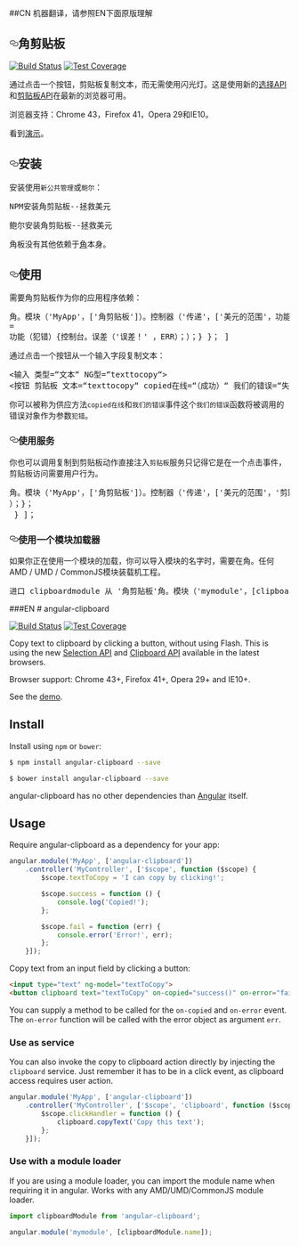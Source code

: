##CN 机器翻译，请参照EN下面原版理解
<article class="markdown-body entry-content" itemprop="text"><h1><a id="user-content-angular-clipboard" class="anchor" href="#angular-clipboard" aria-hidden="true"><svg aria-hidden="true" class="octicon octicon-link" height="16" version="1.1" viewBox="0 0 16 16" width="16"><path d="M4 9h1v1h-1c-1.5 0-3-1.69-3-3.5s1.55-3.5 3-3.5h4c1.45 0 3 1.69 3 3.5 0 1.41-0.91 2.72-2 3.25v-1.16c0.58-0.45 1-1.27 1-2.09 0-1.28-1.02-2.5-2-2.5H4c-0.98 0-2 1.22-2 2.5s1 2.5 2 2.5z m9-3h-1v1h1c1 0 2 1.22 2 2.5s-1.02 2.5-2 2.5H9c-0.98 0-2-1.22-2-2.5 0-0.83 0.42-1.64 1-2.09v-1.16c-1.09 0.53-2 1.84-2 3.25 0 1.81 1.55 3.5 3 3.5h4c1.45 0 3-1.69 3-3.5s-1.5-3.5-3-3.5z"></path></svg></a><trans data-src="angular-clipboard" data-dst="角剪贴板">角剪贴板</trans></h1>

<p><a href="https://travis-ci.org/omichelsen/angular-clipboard"><img src="https://camo.githubusercontent.com/643f14fd849a944851e17e5b9e5ae10773826239/68747470733a2f2f696d672e736869656c64732e696f2f7472617669732f6f6d696368656c73656e2f616e67756c61722d636c6970626f6172642f6d61737465722e737667" alt="Build Status" data-canonical-src="https://img.shields.io/travis/omichelsen/angular-clipboard/master.svg" style="max-width:100%;"></a>
<a href="https://coveralls.io/r/omichelsen/angular-clipboard?branch=master"><img src="https://camo.githubusercontent.com/e7eaf6252c64a16ff3f2d26bb26d764956259f84/68747470733a2f2f696d672e736869656c64732e696f2f636f766572616c6c732f6f6d696368656c73656e2f616e67756c61722d636c6970626f6172642f6d61737465722e737667" alt="Test Coverage" data-canonical-src="https://img.shields.io/coveralls/omichelsen/angular-clipboard/master.svg" style="max-width:100%;"></a></p>

<p><trans data-src="Copy text to clipboard by clicking a button, without using Flash. This is using the new " data-dst="通过点击一个按钮，剪贴板复制文本，而无需使用闪光灯。这是使用新的">通过点击一个按钮，剪贴板复制文本，而无需使用闪光灯。这是使用新的</trans><a href="https://developer.mozilla.org/en-US/docs/Web/API/Selection"><trans data-src="Selection API" data-dst="选择API">选择API</trans></a><trans data-src=" and " data-dst="和">和</trans><a href="https://developer.mozilla.org/en-US/docs/Web/API/ClipboardEvent"><trans data-src="Clipboard API" data-dst="剪贴板API">剪贴板API</trans></a><trans data-src=" available in the latest browsers." data-dst="在最新的浏览器可用。">在最新的浏览器可用。</trans></p>

<p><trans data-src="Browser support: Chrome 43+, Firefox 41+, Opera 29+ and IE10+." data-dst="浏览器支持：Chrome 43，Firefox 41，Opera 29和IE10。">浏览器支持：Chrome 43，Firefox 41，Opera 29和IE10。</trans></p>

<p><trans data-src="See the " data-dst="看到">看到</trans><a href="https://rawgit.com/omichelsen/angular-clipboard/master/demo/demo.html"><trans data-src="demo" data-dst="演示">演示</trans></a><trans data-src="." data-dst="。">。</trans></p>

<h2><a id="user-content-install" class="anchor" href="#install" aria-hidden="true"><svg aria-hidden="true" class="octicon octicon-link" height="16" version="1.1" viewBox="0 0 16 16" width="16"><path d="M4 9h1v1h-1c-1.5 0-3-1.69-3-3.5s1.55-3.5 3-3.5h4c1.45 0 3 1.69 3 3.5 0 1.41-0.91 2.72-2 3.25v-1.16c0.58-0.45 1-1.27 1-2.09 0-1.28-1.02-2.5-2-2.5H4c-0.98 0-2 1.22-2 2.5s1 2.5 2 2.5z m9-3h-1v1h1c1 0 2 1.22 2 2.5s-1.02 2.5-2 2.5H9c-0.98 0-2-1.22-2-2.5 0-0.83 0.42-1.64 1-2.09v-1.16c-1.09 0.53-2 1.84-2 3.25 0 1.81 1.55 3.5 3 3.5h4c1.45 0 3-1.69 3-3.5s-1.5-3.5-3-3.5z"></path></svg></a><trans data-src="Install" data-dst="安装">安装</trans></h2>

<p><trans data-src="Install using " data-dst="安装使用">安装使用</trans><code><trans data-src="npm" data-dst="新公共管理">新公共管理</trans></code><trans data-src=" or " data-dst="或">或</trans><code><trans data-src="bower" data-dst="鲍尔">鲍尔</trans></code><trans data-src=":" data-dst="：">：</trans></p>

<div class="highlight highlight-source-shell"><pre><trans data-src="$ npm install angular-clipboard --save" data-dst="NPM安装角剪贴板--拯救美元">NPM安装角剪贴板--拯救美元</trans></pre></div>

<div class="highlight highlight-source-shell"><pre><trans data-src="$ bower install angular-clipboard --save" data-dst="鲍尔安装角剪贴板--拯救美元">鲍尔安装角剪贴板--拯救美元</trans></pre></div>

<p><trans data-src="angular-clipboard has no other dependencies than " data-dst="角板没有其他依赖于">角板没有其他依赖于</trans><a href="https://angularjs.org/"><trans data-src="Angular" data-dst="角">角</trans></a><trans data-src="
itself." data-dst="本身。">本身。</trans></p>

<h2><a id="user-content-usage" class="anchor" href="#usage" aria-hidden="true"><svg aria-hidden="true" class="octicon octicon-link" height="16" version="1.1" viewBox="0 0 16 16" width="16"><path d="M4 9h1v1h-1c-1.5 0-3-1.69-3-3.5s1.55-3.5 3-3.5h4c1.45 0 3 1.69 3 3.5 0 1.41-0.91 2.72-2 3.25v-1.16c0.58-0.45 1-1.27 1-2.09 0-1.28-1.02-2.5-2-2.5H4c-0.98 0-2 1.22-2 2.5s1 2.5 2 2.5z m9-3h-1v1h1c1 0 2 1.22 2 2.5s-1.02 2.5-2 2.5H9c-0.98 0-2-1.22-2-2.5 0-0.83 0.42-1.64 1-2.09v-1.16c-1.09 0.53-2 1.84-2 3.25 0 1.81 1.55 3.5 3 3.5h4c1.45 0 3-1.69 3-3.5s-1.5-3.5-3-3.5z"></path></svg></a><trans data-src="Usage" data-dst="使用">使用</trans></h2>

<p><trans data-src="Require angular-clipboard as a dependency for your app:" data-dst="需要角剪贴板作为你的应用程序依赖：">需要角剪贴板作为你的应用程序依赖：</trans></p>

<div class="highlight highlight-source-js"><pre><span class="pl-smi"><trans data-src="angular" data-dst="角">角</trans></span><trans data-src="." data-dst="。">。</trans><span class="pl-en"><trans data-src="module" data-dst="模块">模块</trans></span><trans data-src="(" data-dst="（">（</trans><span class="pl-s"><span class="pl-pds"><trans data-src="'" data-dst="'"><trans data-src="'" data-dst="'">'</trans></trans></span><trans data-src="MyApp" data-dst="MyApp">MyApp</trans><span class="pl-pds"><trans data-src="'" data-dst="'"><trans data-src="'" data-dst="'">'</trans></trans></span></span><trans data-src=", [" data-dst="，[">，[</trans><span class="pl-s"><span class="pl-pds"><trans data-src="'" data-dst="'"><trans data-src="'" data-dst="'">'</trans></trans></span><trans data-src="angular-clipboard" data-dst="角剪贴板">角剪贴板</trans><span class="pl-pds"><trans data-src="'" data-dst="'"><trans data-src="'" data-dst="'">'</trans></trans></span></span><trans data-src="])
    ." data-dst="]）。">]）。</trans><span class="pl-en"><trans data-src="controller" data-dst="控制器">控制器</trans></span><trans data-src="(" data-dst="（">（</trans><span class="pl-s"><span class="pl-pds"><trans data-src="'" data-dst="'"><trans data-src="'" data-dst="'">'</trans></trans></span><trans data-src="MyController" data-dst="传递">传递</trans><span class="pl-pds"><trans data-src="'" data-dst="'"><trans data-src="'" data-dst="'">'</trans></trans></span></span><trans data-src=", [" data-dst="，[">，[</trans><span class="pl-s"><span class="pl-pds"><trans data-src="'" data-dst="'"><trans data-src="'" data-dst="'">'</trans></trans></span><trans data-src="$scope" data-dst="美元的范围">美元的范围</trans><span class="pl-pds"><trans data-src="'" data-dst="'"><trans data-src="'" data-dst="'">'</trans></trans></span></span><trans data-src=", " data-dst="，">，</trans><span class="pl-k"><trans data-src="function" data-dst="功能">功能</trans></span><trans data-src=" (" data-dst="（">（</trans><span class="pl-smi"><trans data-src="$scope" data-dst="美元的范围">美元的范围</trans></span><trans data-src=") {
        " data-dst="）{">）{</trans><span class="pl-smi"><trans data-src="$scope" data-dst="$scope">$scope</trans></span><trans data-src="." data-dst=".">.</trans><span class="pl-smi"><trans data-src="textToCopy" data-dst="texttocopy">texttocopy</trans></span> <span class="pl-k">=</span> <span class="pl-s"><span class="pl-pds"><trans data-src="'" data-dst="'"><trans data-src="'" data-dst="'">'</trans></trans></span><trans data-src="I can copy by clicking!" data-dst="我可以通过点击！">我可以通过点击！</trans><span class="pl-pds"><trans data-src="'" data-dst="'"><trans data-src="'" data-dst="'">'</trans></trans></span></span><trans data-src=";

        " data-dst="；">；</trans><span class="pl-smi"><trans data-src="$scope" data-dst="美元的范围">美元的范围</trans></span><trans data-src="." data-dst="。">。</trans><span class="pl-en"><trans data-src="success" data-dst="成功">成功</trans></span> <span class="pl-k">=</span> <span class="pl-k"><trans data-src="function" data-dst="功能">功能</trans></span><trans data-src=" () {
            " data-dst="（）{">（）{</trans><span class="pl-en"><trans data-src="console" data-dst="控制台">控制台</trans></span><trans data-src="." data-dst="。">。</trans><span class="pl-c1"><trans data-src="log" data-dst="日志">日志</trans></span><trans data-src="(" data-dst="（">（</trans><span class="pl-s"><span class="pl-pds"><trans data-src="'" data-dst="'"><trans data-src="'" data-dst="'">'</trans></trans></span><trans data-src="Copied!" data-dst="复制！">复制！</trans><span class="pl-pds"><trans data-src="'" data-dst="'"><trans data-src="'" data-dst="'">'</trans></trans></span></span><trans data-src=");
        };

        " data-dst="
）；">
）；</trans><span class="pl-smi"><trans data-src="$scope" data-dst="美元的范围">美元的范围</trans></span><trans data-src="." data-dst="。">。</trans><span class="pl-en"><trans data-src="fail" data-dst="失败">失败</trans></span> <span class="pl-k">=</span> <span class="pl-k"><trans data-src="function" data-dst="功能">功能</trans></span><trans data-src=" (" data-dst="（">（</trans><span class="pl-smi"><trans data-src="err" data-dst="犯错">犯错</trans></span><trans data-src=") {
            " data-dst="）{">）{</trans><span class="pl-en"><trans data-src="console" data-dst="控制台">控制台</trans></span><trans data-src="." data-dst="。">。</trans><span class="pl-c1"><trans data-src="error" data-dst="误差">误差</trans></span><trans data-src="(" data-dst="（">（</trans><span class="pl-s"><span class="pl-pds"><trans data-src="'" data-dst="'"><trans data-src="'" data-dst="'">'</trans></trans></span><trans data-src="Error!" data-dst="误差！">误差！</trans><span class="pl-pds"><trans data-src="'" data-dst="'"><trans data-src="'" data-dst="'">'</trans></trans></span></span><trans data-src=", err);
        };
    }]);" data-dst="
，ERR）；）；} }；
 ]">
，ERR）；）；} }；
 ]</trans></pre></div>

<p><trans data-src="Copy text from an input field by clicking a button:" data-dst="通过点击一个按钮从一个输入字段复制文本：">通过点击一个按钮从一个输入字段复制文本：</trans></p>

<div class="highlight highlight-text-html-basic"><pre>&lt;<span class="pl-ent"><trans data-src="input" data-dst="输入">输入</trans></span> <span class="pl-e"><trans data-src="type" data-dst="类型">类型</trans></span>=<span class="pl-s"><span class="pl-pds"><trans data-src="" "="" data-dst="“">“</trans></span><trans data-src="text" data-dst="文本">文本</trans><span class="pl-pds"><trans data-src="" "="" data-dst="“">“</trans></span></span> <span class="pl-e"><trans data-src="ng-model" data-dst="NG型">NG型</trans></span>=<span class="pl-s"><span class="pl-pds"><trans data-src="" "="" data-dst="“">“</trans></span><trans data-src="textToCopy" data-dst="texttocopy">texttocopy</trans><span class="pl-pds"><trans data-src="" "="" data-dst="“">“</trans></span></span>&gt;
&lt;<span class="pl-ent"><trans data-src="button" data-dst="按钮">按钮</trans></span> <span class="pl-e"><trans data-src="clipboard" data-dst="剪贴板">剪贴板</trans></span> <span class="pl-e"><trans data-src="text" data-dst="文本">文本</trans></span>=<span class="pl-s"><span class="pl-pds"><trans data-src="" "="" data-dst="“">“</trans></span><trans data-src="textToCopy" data-dst="texttocopy">texttocopy</trans><span class="pl-pds"><trans data-src="" "="" data-dst="“">“</trans></span></span> <span class="pl-e"><trans data-src="on-copied" data-dst="copied在线">copied在线</trans></span>=<span class="pl-s"><span class="pl-pds"><trans data-src="" "="" data-dst="“">“</trans></span><trans data-src="success()" data-dst="（成功）">（成功）</trans><span class="pl-pds"><trans data-src="" "="" data-dst="“">“</trans></span></span> <span class="pl-e"><trans data-src="on-error" data-dst="我们的错误">我们的错误</trans></span>=<span class="pl-s"><span class="pl-pds"><trans data-src="" "="" data-dst="“">“</trans></span><trans data-src="fail(err)" data-dst="失败（错误）">失败（错误）</trans><span class="pl-pds"><trans data-src="" "="" data-dst="“">“</trans></span></span>&gt;Copy&lt;/<span class="pl-ent"><trans data-src="button" data-dst="按钮">按钮</trans></span>&gt;</pre></div>

<p><trans data-src="You can supply a method to be called for the " data-dst="你可以被称为供应方法">你可以被称为供应方法</trans><code><trans data-src="on-copied" data-dst="copied在线">copied在线</trans></code><trans data-src=" and " data-dst="和">和</trans><code><trans data-src="on-error" data-dst="我们的错误">我们的错误</trans></code><trans data-src=" event. The " data-dst="事件这个">事件这个</trans><code><trans data-src="on-error" data-dst="我们的错误">我们的错误</trans></code><trans data-src=" function will be called with the error object as argument " data-dst="函数将被调用的错误对象作为参数" style="background: transparent;">函数将被调用的错误对象作为参数</trans><code><trans data-src="err" data-dst="犯错">犯错</trans></code><trans data-src="." data-dst="。">。</trans></p>

<h3><a id="user-content-use-as-service" class="anchor" href="#use-as-service" aria-hidden="true"><svg aria-hidden="true" class="octicon octicon-link" height="16" version="1.1" viewBox="0 0 16 16" width="16"><path d="M4 9h1v1h-1c-1.5 0-3-1.69-3-3.5s1.55-3.5 3-3.5h4c1.45 0 3 1.69 3 3.5 0 1.41-0.91 2.72-2 3.25v-1.16c0.58-0.45 1-1.27 1-2.09 0-1.28-1.02-2.5-2-2.5H4c-0.98 0-2 1.22-2 2.5s1 2.5 2 2.5z m9-3h-1v1h1c1 0 2 1.22 2 2.5s-1.02 2.5-2 2.5H9c-0.98 0-2-1.22-2-2.5 0-0.83 0.42-1.64 1-2.09v-1.16c-1.09 0.53-2 1.84-2 3.25 0 1.81 1.55 3.5 3 3.5h4c1.45 0 3-1.69 3-3.5s-1.5-3.5-3-3.5z"></path></svg></a><trans data-src="Use as service" data-dst="使用服务">使用服务</trans></h3>

<p><trans data-src="You can also invoke the copy to clipboard action directly by injecting the " data-dst="你也可以调用复制到剪贴板动作直接注入">你也可以调用复制到剪贴板动作直接注入</trans><code><trans data-src="clipboard" data-dst="剪贴板">剪贴板</trans></code><trans data-src=" service. Just remember it has to be in a click event, as clipboard access requires user action." data-dst="服务只记得它是在一个点击事件，剪贴板访问需要用户行为。">服务只记得它是在一个点击事件，剪贴板访问需要用户行为。</trans></p>

<div class="highlight highlight-source-js"><pre><span class="pl-smi"><trans data-src="angular" data-dst="角">角</trans></span><trans data-src="." data-dst="。">。</trans><span class="pl-en"><trans data-src="module" data-dst="模块">模块</trans></span><trans data-src="(" data-dst="（">（</trans><span class="pl-s"><span class="pl-pds"><trans data-src="'" data-dst="'"><trans data-src="'" data-dst="'">'</trans></trans></span><trans data-src="MyApp" data-dst="MyApp">MyApp</trans><span class="pl-pds"><trans data-src="'" data-dst="'"><trans data-src="'" data-dst="'">'</trans></trans></span></span><trans data-src=", [" data-dst="，[">，[</trans><span class="pl-s"><span class="pl-pds"><trans data-src="'" data-dst="'"><trans data-src="'" data-dst="'">'</trans></trans></span><trans data-src="angular-clipboard" data-dst="角剪贴板">角剪贴板</trans><span class="pl-pds"><trans data-src="'" data-dst="'"><trans data-src="'" data-dst="'">'</trans></trans></span></span><trans data-src="])
    ." data-dst="]）。">]）。</trans><span class="pl-en"><trans data-src="controller" data-dst="controller">控制器</trans></span><trans data-src="(" data-dst="（">（</trans><span class="pl-s"><span class="pl-pds"><trans data-src="'" data-dst="'"><trans data-src="'" data-dst="'">'</trans></trans></span><trans data-src="MyController" data-dst="传递">传递</trans><span class="pl-pds"><trans data-src="'" data-dst="'"><trans data-src="'" data-dst="'">'</trans></trans></span></span><trans data-src=", [" data-dst="，[">，[</trans><span class="pl-s"><span class="pl-pds"><trans data-src="'" data-dst="'"><trans data-src="'" data-dst="'">'</trans></trans></span><trans data-src="$scope" data-dst="美元的范围">美元的范围</trans><span class="pl-pds"><trans data-src="'" data-dst="'"><trans data-src="'" data-dst="'">'</trans></trans></span></span><trans data-src=", " data-dst="，">，</trans><span class="pl-s"><span class="pl-pds"><trans data-src="'" data-dst="'"><trans data-src="'" data-dst="'">'</trans></trans></span><trans data-src="clipboard" data-dst="剪贴板">剪贴板</trans><span class="pl-pds"><trans data-src="'" data-dst="'"><trans data-src="'" data-dst="'">'</trans></trans></span></span><trans data-src=", " data-dst="，">，</trans><span class="pl-k"><trans data-src="function" data-dst="功能">功能</trans></span><trans data-src=" (" data-dst="（">（</trans><span class="pl-smi"><trans data-src="$scope" data-dst="美元的范围">美元的范围</trans></span><trans data-src=", " data-dst="，">，</trans><span class="pl-smi"><trans data-src="clipboard" data-dst="剪贴板">剪贴板</trans></span><trans data-src=") {
        " data-dst="）{">）{</trans><span class="pl-smi"><trans data-src="$scope" data-dst="美元的范围">美元的范围</trans></span><trans data-src="." data-dst="。">。</trans><span class="pl-en"><trans data-src="clickHandler" data-dst="clickhandler">clickhandler</trans></span> <span class="pl-k">=</span> <span class="pl-k"><trans data-src="function" data-dst="功能">功能</trans></span><trans data-src=" () {
            " data-dst="（）{">（）{</trans><span class="pl-smi"><trans data-src="clipboard" data-dst="clipboard">剪贴板</trans></span><trans data-src="." data-dst="。">。</trans><span class="pl-en"><trans data-src="copyText" data-dst="文本拷贝">文本拷贝</trans></span><trans data-src="(" data-dst="（">（</trans><span class="pl-s"><span class="pl-pds"><trans data-src="'" data-dst="'"><trans data-src="'" data-dst="'">'</trans></trans></span><trans data-src="Copy this text" data-dst="复制这个文本">复制这个文本</trans><span class="pl-pds"><trans data-src="'" data-dst="'"><trans data-src="'" data-dst="'">'</trans></trans></span></span><trans data-src=");
        };
    }]);" data-dst="
）；}；
 } ]；">
）；}；
 } ]；</trans></pre></div>

<h3><a id="user-content-use-with-a-module-loader" class="anchor" href="#use-with-a-module-loader" aria-hidden="true"><svg aria-hidden="true" class="octicon octicon-link" height="16" version="1.1" viewBox="0 0 16 16" width="16"><path d="M4 9h1v1h-1c-1.5 0-3-1.69-3-3.5s1.55-3.5 3-3.5h4c1.45 0 3 1.69 3 3.5 0 1.41-0.91 2.72-2 3.25v-1.16c0.58-0.45 1-1.27 1-2.09 0-1.28-1.02-2.5-2-2.5H4c-0.98 0-2 1.22-2 2.5s1 2.5 2 2.5z m9-3h-1v1h1c1 0 2 1.22 2 2.5s-1.02 2.5-2 2.5H9c-0.98 0-2-1.22-2-2.5 0-0.83 0.42-1.64 1-2.09v-1.16c-1.09 0.53-2 1.84-2 3.25 0 1.81 1.55 3.5 3 3.5h4c1.45 0 3-1.69 3-3.5s-1.5-3.5-3-3.5z"></path></svg></a><trans data-src="Use with a module loader" data-dst="使用一个模块加载器">使用一个模块加载器</trans></h3>

<p><trans data-src="If you are using a module loader, you can import the module name when requiring it in angular. Works with any AMD/UMD/CommonJS module loader." data-dst="如果你正在使用一个模块的加载，你可以导入模块的名字时，需要在角。任何AMD / UMD / CommonJS模块装载机工程。">如果你正在使用一个模块的加载，你可以导入模块的名字时，需要在角。任何AMD / UMD / CommonJS模块装载机工程。</trans></p>

<div class="highlight highlight-source-js"><pre><span class="pl-k"><trans data-src="import" data-dst="进口">进口</trans></span> <span class="pl-smi"><trans data-src="clipboardModule" data-dst="clipboardmodule">clipboardmodule</trans></span> <span class="pl-k"><trans data-src="from" data-dst="从">从</trans></span> <span class="pl-s"><span class="pl-pds"><trans data-src="'" data-dst="'"><trans data-src="'" data-dst="'">'</trans></trans></span><trans data-src="angular-clipboard" data-dst="角剪贴板">角剪贴板</trans><span class="pl-pds"><trans data-src="'" data-dst="'"><trans data-src="'" data-dst="'">'</trans></trans></span></span><trans data-src=";

" data-dst="；">；</trans><span class="pl-smi"><trans data-src="angular" data-dst="角">角</trans></span><trans data-src="." data-dst="。">。</trans><span class="pl-en"><trans data-src="module" data-dst="module">模块</trans></span><trans data-src="(" data-dst="（">（</trans><span class="pl-s"><span class="pl-pds"><trans data-src="'" data-dst="'"><trans data-src="'" data-dst="'">'</trans></trans></span><trans data-src="mymodule" data-dst="mymodule">mymodule</trans><span class="pl-pds"><trans data-src="'" data-dst="'"><trans data-src="'" data-dst="'">'</trans></trans></span></span><trans data-src=", [" data-dst="，[">，[</trans><span class="pl-smi"><trans data-src="clipboardModule" data-dst="clipboardmodule">clipboardmodule</trans></span><trans data-src="." data-dst="。">。</trans><span class="pl-c1"><trans data-src="name" data-dst="姓名">姓名</trans></span><trans data-src="]);" data-dst="]）；">]）；</trans></pre></div>
</article>
###EN
# angular-clipboard

[![Build Status][travis-image]][travis-url]
[![Test Coverage][coveralls-image]][coveralls-url]

Copy text to clipboard by clicking a button, without using Flash. This is using the new [Selection API](https://developer.mozilla.org/en-US/docs/Web/API/Selection) and [Clipboard API](https://developer.mozilla.org/en-US/docs/Web/API/ClipboardEvent) available in the latest browsers.

Browser support: Chrome 43+, Firefox 41+, Opera 29+ and IE10+.

See the [demo](https://rawgit.com/omichelsen/angular-clipboard/master/demo/demo.html).

## Install

Install using `npm` or `bower`:

```bash
$ npm install angular-clipboard --save
```
```bash
$ bower install angular-clipboard --save
```

angular-clipboard has no other dependencies than [Angular](https://angularjs.org/)
itself.

## Usage

Require angular-clipboard as a dependency for your app:

```javascript
angular.module('MyApp', ['angular-clipboard'])
    .controller('MyController', ['$scope', function ($scope) {
        $scope.textToCopy = 'I can copy by clicking!';

        $scope.success = function () {
            console.log('Copied!');
        };

        $scope.fail = function (err) {
            console.error('Error!', err);
        };
    }]);
```

Copy text from an input field by clicking a button:

```html
<input type="text" ng-model="textToCopy">
<button clipboard text="textToCopy" on-copied="success()" on-error="fail(err)">Copy</button>
```

You can supply a method to be called for the `on-copied` and `on-error` event. The `on-error` function will be called with the error object as argument `err`.

### Use as service

You can also invoke the copy to clipboard action directly by injecting the `clipboard` service. Just remember it has to be in a click event, as clipboard access requires user action.

```javascript
angular.module('MyApp', ['angular-clipboard'])
    .controller('MyController', ['$scope', 'clipboard', function ($scope, clipboard) {
        $scope.clickHandler = function () {
            clipboard.copyText('Copy this text');
        };
    }]);
```

### Use with a module loader

If you are using a module loader, you can import the module name when requiring it in angular. Works with any AMD/UMD/CommonJS module loader.

```javascript
import clipboardModule from 'angular-clipboard';

angular.module('mymodule', [clipboardModule.name]);
```

[travis-image]: https://img.shields.io/travis/omichelsen/angular-clipboard/master.svg
[travis-url]: https://travis-ci.org/omichelsen/angular-clipboard
[coveralls-image]: https://img.shields.io/coveralls/omichelsen/angular-clipboard/master.svg
[coveralls-url]: https://coveralls.io/r/omichelsen/angular-clipboard?branch=master
